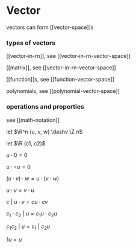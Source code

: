 # Vector

vectors can form [[vector-space]]s

### types of vectors

[[vector-in-rn]], see [[vector-in-rn-vector-space]]

[[matrix]], see [[vector-in-rn-vector-space]]

[[function]]s, see [[function-vector-space]]

polynomials, see [[polynomial-vector-space]]

### operations and properties

see [[math-notation]]

let $\R^n (u, v, w) \dashv \Z n$

let $\R (c1, c2)$

$u \cdot 0 = 0$

$u \cdot \circ u = 0$

$(u \cdot v) \cdot w = u \cdot (v \cdot w)$

$u \cdot v = v \cdot u$

$c\ |\ u \cdot v = cu \cdot cv$

$c_1 \cdot c_2\ |\ u = c_1u \cdot c_2u$

$c_1 c_2\ |\ u = c_1\ |\ c_2u$

$1u = u$
